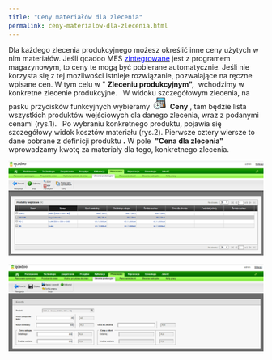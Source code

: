 ```yaml
---
title: "Ceny materiałów dla zlecenia"
permalink: ceny-materialow-dla-zlecenia.html 
---
```

Dla każdego zlecenia produkcyjnego możesz określić inne ceny użytych w nim materiałów. Jeśli qcadoo MES [<font color="#0000ff">zintegrowane</font>](/integracja) jest z programem magazynowym, to ceny te mogą być pobierane automatycznie. Jeśli nie korzysta się z tej możliwości istnieje rozwiązanie, pozwalające na ręczne wpisane cen. W tym celu w " **Zleceniu produkcyjnym",** &nbsp;wchodzimy w konkretne zlecenie produkcyjne. **&nbsp;** W&nbsp;widoku szczegółowym zlecenia, na pasku przycisków funkcyjnych wybieramy&nbsp; ![](/images/calculateTimeIcon24.png)&nbsp; **Ceny** , tam będzie lista wszystkich produktów wejściowych dla danego zlecenia, wraz z podanymi cenami (rys.1). **&nbsp;** Po&nbsp;wybraniu konkretnego produktu, pojawia się szczegółowy widok kosztów materiału (rys.2). Pierwsze cztery wiersze to dane pobrane z definicji produktu **.** W pole&nbsp; **"Cena dla zlecenia"** wprowadzamy kwotę za materiały dla tego, konkretnego zlecenia.

  

[![](/images/zlecenie%20produkcyjne-%20ceny.png)](/images/zlecenie%20produkcyjne-%20ceny.png)
  

[![](/images/zlecenie%20produkcyjne-%20koszty.png)](/images/zlecenie%20produkcyjne-%20koszty.png)
  

  

